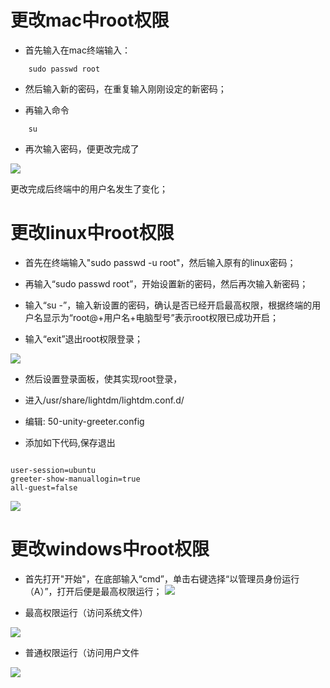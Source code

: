 # 更改mac中root权限

* 首先输入在mac终端输入：

```
	sudo passwd root

```

* 然后输入新的密码，在重复输入刚刚设定的新密码；

* 再输入命令
```
	su
```

* 再次输入密码，便更改完成了

![](../1.png)

更改完成后终端中的用户名发生了变化；

# 更改linux中root权限

* 首先在终端输入"sudo passwd -u root"，然后输入原有的linux密码；

* 再输入“sudo passwd root”，开始设置新的密码，然后再次输入新密码；

* 输入“su -”，输入新设置的密码，确认是否已经开启最高权限，根据终端的用户名显示为“root@+用户名+电脑型号”表示root权限已成功开启；

* 输入“exit”退出root权限登录；

![](../root.png)

* 然后设置登录面板，使其实现root登录，

* 进入/usr/share/lightdm/lightdm.conf.d/

* 编辑: 50-unity-greeter.config

* 添加如下代码,保存退出

```

user-session=ubuntu
greeter-show-manuallogin=true
all-guest=false

```
![](/root1.png)

# 更改windows中root权限

* 首先打开"开始"，在底部输入“cmd”，单击右键选择“以管理员身份运行（A）”，打开后便是最高权限运行；
![](/3.png)

* 最高权限运行（访问系统文件）

![](/2.png)

* 普通权限运行（访问用户文件

![](/4.png)
